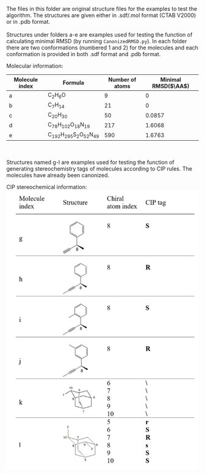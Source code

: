 The files in this folder are original structure files for the examples to test the algorithm. The structures are given either in .sdf/.mol format (CTAB V2000) or in .pdb format.
<br><br>
Structures under folders a-e are examples used for testing the function of calculating minimal RMSD (by running `CanonizedRMSD.py`). In each folder there are two conformations (numbered 1 and 2) for the molecules and each conformation is provided in both .sdf format and .pdb format.

Molecular information:

|Molecule index|Formula|Number of atoms|Minimal RMSD($\AA$)|
|-------------|--------|-----------------|----------------|
|a|$\mathrm{C_2H_6O}$|9|0|
|b|$\mathrm{C_7H_{14}}$|21|0|
|c|$\mathrm{C_{20}H_{30}}$|50|0.0857|
|d|$\mathrm{C_{78}H_{102}O_{18}N_{19}}$|217|1.6068|
|e|$\mathrm{C_{192}H_{295}S_2O_{52}N_{49}}$|590|1.6763|

<br><br>
Structures named g-l are examples used for testing the function of generating stereochemistry tags of molecules according to CIP rules. The molecules have already been canonized.

CIP stereochemical information:
![](stereo.png)